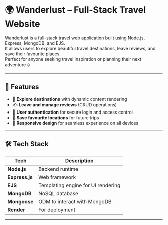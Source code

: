 # 🌍 Wanderlust – Full-Stack Travel Website

Wanderlust is a full-stack travel web application built using Node.js, Express, MongoDB, and EJS.  
It allows users to explore beautiful travel destinations, leave reviews, and save their favourite places.  
Perfect for anyone seeking travel inspiration or planning their next adventure ✈️

---

## 🚀 Features

- 🔎 **Explore destinations** with dynamic content rendering  
- ✍️ **Leave and manage reviews** (CRUD operations)  
- 🔐 **User authentication** for secure login and access control  
- 📌 **Save favourite locations** for future trips  
- 📱 **Responsive design** for seamless experience on all devices

---

## 🛠️ Tech Stack

| Tech           | Description                        |
|----------------|------------------------------------|
| **Node.js**    | Backend runtime                    |
| **Express.js** | Web framework                      |
| **EJS**        | Templating engine for UI rendering |
| **MongoDB**    | NoSQL database                     |
| **Mongoose**   | ODM to interact with MongoDB       |
| **Render**     | For deployment                     |

---


